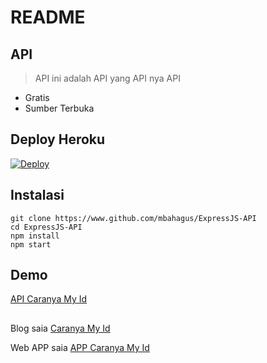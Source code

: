 # README

## API

> API ini adalah API yang API nya API

* Gratis
* Sumber Terbuka

## Deploy Heroku

[![Deploy](https://www.herokucdn.com/deploy/button.svg)](https://heroku.com/deploy?template=https://github.com/mbahagus/ExpressJs-API)

## Instalasi

```text
git clone https://www.github.com/mbahagus/ExpressJS-API
cd ExpressJS-API
npm install
npm start
```

## Demo

[API Caranya My Id](https://api.caranya.my.id/)

## 

Blog saia [Caranya My Id](https://www.caranya.my.id) 

Web APP saia [APP Caranya My Id](https://app.caranya.my.id/)



